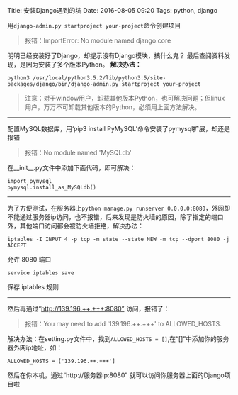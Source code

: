 Title: 安装Django遇到的坑
Date: 2016-08-05 09:20
Tags: python, django



用`django-admin.py startproject your-project`命令创建项目
>报错：ImportError: No module named django.core

明明已经安装好了Django，却提示没有Django模块，搞什么鬼？
最后查阅资料发现，是因为安装了多个版本Python。
**解决办法：**
~~~
python3 /usr/local/python3.5.2/lib/python3.5/site-packages/django/bin/django-admin.py startproject your-project
~~~
>注意：对于window用户，卸载其他版本Python，也可解决问题；但linux用户，万万不可卸载其他版本的Python，必须用上面方法解决。

* * * * *

配置MySQL数据库，用‘pip3 install PyMySQL’命令安装了pymysql扩展，却还是报错
>报错：No module named 'MySQLdb'

在__init__.py文件中添加下面代码，即可解决：
~~~
import pymysql
pymysql.install_as_MySQLdb()
~~~

* * * * *

为了方便测试，在服务器上`python manage.py runserver 0.0.0.0:8080`，外网却不能通过服务器ip访问，也不报错，后来发现是防火墙的原因，除了指定的端口外，其他端口访问都会被防火墙拒绝，解决办法：
~~~
iptables -I INPUT 4 -p tcp -m state --state NEW -m tcp --dport 8080 -j ACCEPT
~~~
允许 8080 端口
~~~
service iptables save
~~~
保存 iptables 规则

* * * * *

然后再通过“http://139.196.++.+++:8080” 访问，报错了：
>报错：You may need to add '139.196.++.+++' to ALLOWED_HOSTS.

解决办法：在setting.py文件中，找到`ALLOWED_HOSTS = []`,在“[]”中添加你的服务器外网ip地址，如：
~~~
ALLOWED_HOSTS = ['139.196.++.+++']
~~~
然后在你本机，通过“http://服务器ip:8080” 就可以访问你服务器上面的Django项目啦